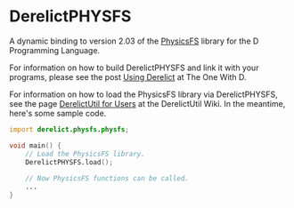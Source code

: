 DerelictPHYSFS
==============

A dynamic binding to version 2.03 of the [PhysicsFS][1] library for the D Programming Language.

For information on how to build DerelictPHYSFS and link it with your programs, please see the post [Using Derelict][2] at The One With D.

For information on how to load the PhysicsFS library via DerelictPHYSFS, see the page [DerelictUtil for Users][3] at the DerelictUtil Wiki. In the meantime, here's some sample code.

```D
import derelict.physfs.physfs;

void main() {
    // Load the PhysicsFS library.
    DerelictPHYSFS.load();
    
    // Now PhysicsFS functions can be called.
    ...
}
``` 
[1]: http://icculus.org/physfs/
[2]: http://dblog.aldacron.net/derelict-help/using-derelict/
[3]: https://github.com/DerelictOrg/DerelictUtil/wiki/DerelictUtil-for-Users